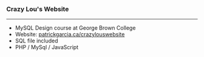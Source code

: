 ### Crazy Lou's Website
------

* MySQL Design course at George Brown College 
* Website: [patrickgarcia.ca/crazylouswebsite](http://patrickgarcia.ca/crazylouswebsite/)
* SQL file included
* PHP / MySql / JavaScript